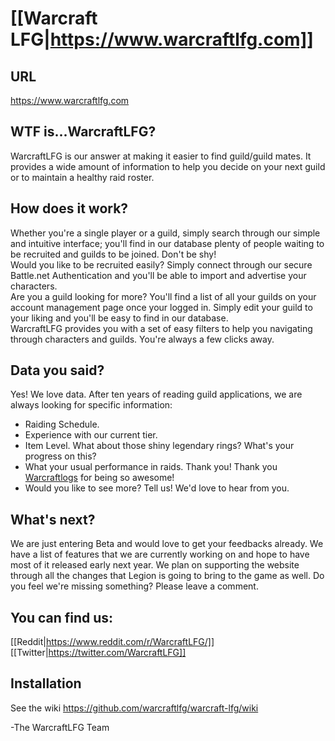 # [[Warcraft LFG|https://www.warcraftlfg.com]] 

## URL 
<https://www.warcraftlfg.com> 

## WTF is...WarcraftLFG?
WarcraftLFG is our answer at making it easier to find guild/guild mates. It provides a wide amount of information to help you decide on your next guild or to maintain a healthy raid roster.

## How does it work?
Whether you're a single player or a guild, simply search through our simple and intuitive interface; you'll find in our database plenty of people waiting to be recruited and guilds to be joined. Don't be shy!  
Would you like to be recruited easily? Simply connect through our secure Battle.net Authentication and you'll be able to import and advertise your characters.  
Are you a guild looking for more? You'll find a list of all your guilds on your account management page once your logged in. Simply edit your guild to your liking and you'll be easy to find in our database.  
WarcraftLFG provides you with a set of easy filters to help you navigating through characters and guilds. You're always a few clicks away.  

## Data you said?
Yes! We love data. After ten years of reading guild applications, we are always looking for specific information:  
* Raiding Schedule.
* Experience with our current tier.
* Item Level. What about those shiny legendary rings? What's your progress on this?
* What your usual performance in raids. Thank you! Thank you [Warcraftlogs](www.warcraftlogs.com) for being so awesome!
* Would you like to see more? Tell us! We'd love to hear from you.

## What's next?
We are just entering Beta and would love to get your feedbacks already. We have a list of features that we are currently working on and hope to have most of it released early next year. We plan on supporting the website through all the changes that Legion is going to bring to the game as well. Do you feel we're missing something? Please leave a comment.  

## You can find us:
[[Reddit|https://www.reddit.com/r/WarcraftLFG/]]
[[Twitter|https://twitter.com/WarcraftLFG]]

## Installation 
See the wiki <https://github.com/warcraftlfg/warcraft-lfg/wiki>
 
-The WarcraftLFG Team